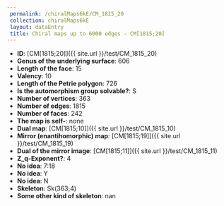 ```yaml
--- 
 permalink: /chiralMaps6kE/CM_1815_20 
 collection: chiralMaps6kE
 layout: dataEntry
 title: Chiral maps up to 6000 edges - CM[1815;20]
---
```


- **ID**: [CM[1815;20]]({{ site.url }}/test/CM_1815_20)
- **Genus of the underlying surface**: 606
- **Length of the face**: 15
- **Valency**: 10
- **Length of the Petrie polygon**: 726
- **Is the automorphism group solvable?**: S
- **Number of vertices**: 363
- **Number of edges**: 1815
- **Number of faces**: 242
- **The map is self-**: none
- **Dual map**: [CM[1815;10]]({{ site.url }}/test/CM_1815_10)
- **Mirror (enantihomorphic) map**: [CM[1815;19]]({{ site.url }}/test/CM_1815_19)
- **Dual of the mirror image**: [CM[1815;11]]({{ site.url }}/test/CM_1815_11)
- **Z_q-Exponent?**: 4
- **No idea**:  7:18
- **No idea**: Y
- **No idea**: N
- **Skeleton**: Sk(363;4)
- **Some other kind of skeleton**: nan

